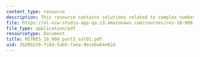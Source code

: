 ```yaml
---
content_type: resource
description: This resource contains solutions related to complex numbers.
file: https://ol-ocw-studio-app-qa.s3.amazonaws.com/courses/res-18-008-calculus-revisited-complex-variables-differential-equations-and-linear-algebra-fall-2011/2b20b220fc8d5ab57aea9eceba64e62d_MITRES_18_008_partI_sol01.pdf
file_type: application/pdf
resourcetype: Document
title: MITRES_18_008_partI_sol01.pdf
uid: 2b20b220-fc8d-5ab5-7aea-9eceba64e62d
---
```

